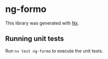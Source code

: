 # ng-formo

This library was generated with [Nx](https://nx.dev).

## Running unit tests

Run `nx test ng-formo` to execute the unit tests.
